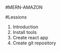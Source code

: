 #MERN-AMAZON
 
 #Lessions

 1. Introduction
 2. Install tools
 3. Create react app
 4. Create git repository
